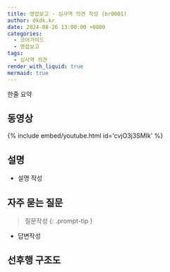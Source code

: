 ```yaml
---
title: 영업보고 - 심사역 의견 작성 (br0001)
author: dkdk.kr
date: 2024-08-26 13:00:00 +0800
categories:
  - 코어가이드
  - 영업보고
tags:
  - 심사역 의견
render_with_liquid: true
mermaid: true
---
```

한줄 요약

## 동영상

{% include embed/youtube.html id='cvjO3j3SMlk' %}

## 설명

- 설명 작성

## 자주 묻는 질문

> 질문작성
{: .prompt-tip }

- 답변작성



## 선후행 구조도
